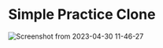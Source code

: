 # Simple Practice Clone
![Screenshot from 2023-04-30 11-46-27](https://user-images.githubusercontent.com/75087669/235339071-fd2c741a-075e-4ec8-9479-1060637ae5e7.png)
